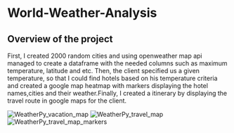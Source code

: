 # World-Weather-Analysis

## Overview of the project

First, I created 2000 random cities and using openweather map api managed to create a dataframe with the needed columns such as maximum temperature, latitude and etc. Then, the client specified us a given temperature, so that I could find hotels based on his temperature criteria and created a google map heatmap with markers displaying the hotel names,cities and their weather.Finally, I created a itinerary by displaying the travel route in google maps for the client.

![WeatherPy_vacation_map](https://github.com/SohrabRezaei/World-Weather-Analysis/blob/main/Vacation_Search/WeatherPy_vacation_map.png?raw=true)
![WeatherPy_travel_map](https://github.com/SohrabRezaei/World-Weather-Analysis/blob/main/Vacation_Search/WeatherPy_travel_map.png?raw=true)
![WeatherPy_travel_map_markers](https://github.com/SohrabRezaei/World-Weather-Analysis/blob/main/Vacation_Search/WeatherPy_travel_map_markers.png?raw=true)


